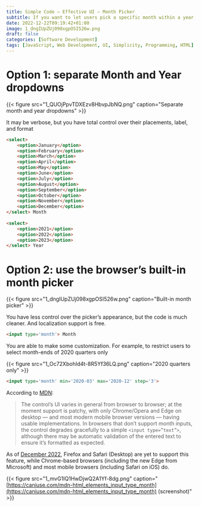 ```yaml
---
title: Simple Code — Effective UI — Month Picker
subtitle: If you want to let users pick a specific month within a year, what’s the most simple yet effective UI?
date: 2022-12-22T09:19:42+01:00
image: 1_dngIUpZUj098xgpOSI526w.png
draft: false
categories: [Software Development]
tags: [JavaScript, Web Development, UI, Simplicity, Programming, HTML]
---
```


# Option 1: separate Month and Year dropdowns

{{< figure src="1_QUOjPpvTDXEzv8HbvpJbNQ.png" caption="Separate month and year dropdowns" >}}

It may be verbose, but you have total control over their placements, label, and format

```html
<select>  
    <option>January</option>  
    <option>February</option>  
    <option>March</option>  
    <option>April</option>  
    <option>May</option>  
    <option>June</option>  
    <option>July</option>  
    <option>August</option>  
    <option>September</option>  
    <option>October</option>  
    <option>November</option>  
    <option>December</option>  
</select> Month  
  
<select>  
    <option>2021</option>  
    <option>2022</option>  
    <option>2023</option>  
</select> Year
```

# Option 2: use the browser’s built-in month picker

{{< figure src="1_dngIUpZUj098xgpOSI526w.png" caption="Built-in month picker" >}}

You have less control over the picker’s appearance, but the code is much cleaner. And localization support is free.

```html
<input type='month'> Month
```

You are able to make some customization. For example, to restrict users to select month-ends of 2020 quarters only

{{< figure src="1_Oc72XbohId4t-8R5Yf36LQ.png" caption="2020 quarters only" >}}

```html
<input type='month' min='2020-03' max='2020-12' step='3'>
```

According to [MDN](https://developer.mozilla.org/en-US/docs/Web/HTML/Element/input/month):

> The control’s UI varies in general from browser to browser; at the moment support is patchy, with only Chrome/Opera and Edge on desktop — and most modern mobile browser versions — having usable implementations. In browsers that don’t support month inputs, the control degrades gracefully to a simple `<input type=”text”>`, although there may be automatic validation of the entered text to ensure it’s formatted as expected.

As of [December 2022](https://caniuse.com/mdn-html_elements_input_type_month), Firefox and Safari (Desktop) are yet to support this feature, while Chrome-based browsers (including the new Edge from Microsoft) and most mobile browsers (including Safari on iOS) do.

{{< figure src="1_mvG1IQ1HwDjwQ2A1Yf-8dg.png" caption="[https://caniuse.com/mdn-html_elements_input_type_month](https://caniuse.com/mdn-html_elements_input_type_month) (screenshot)" >}}

